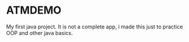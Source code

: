 # ATMDEMO
My first java project.
It is not a complete app, i made this just to practice OOP and other java basics.
